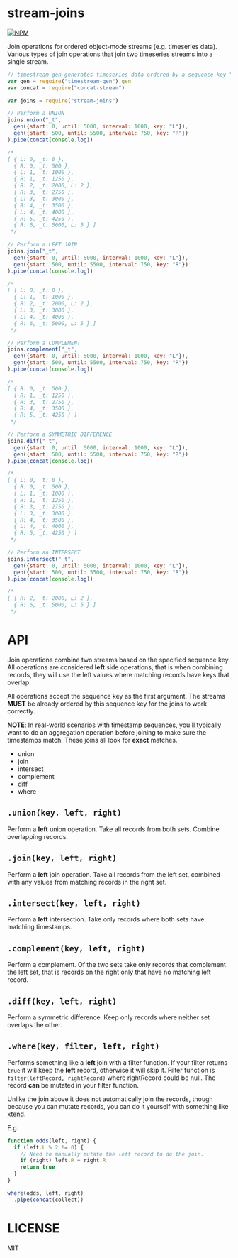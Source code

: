 stream-joins
=====

[![NPM](https://nodei.co/npm/stream-joins.png)](https://nodei.co/npm/stream-joins/)

Join operations for ordered object-mode streams (e.g. timeseries data). Various types of join operations that join two timeseries streams into a single stream.

```javascript
// timestream-gen generates timeseries data ordered by a sequence key "_t"
var gen = require("timestream-gen").gen
var concat = require("concat-stream")

var joins = require("stream-joins")

// Perform a UNION
joins.union("_t",
  gen({start: 0, until: 5000, interval: 1000, key: "L"}),
  gen({start: 500, until: 5500, interval: 750, key: "R"})
).pipe(concat(console.log))

/*
[ { L: 0, _t: 0 },
  { R: 0, _t: 500 },
  { L: 1, _t: 1000 },
  { R: 1, _t: 1250 },
  { R: 2, _t: 2000, L: 2 },
  { R: 3, _t: 2750 },
  { L: 3, _t: 3000 },
  { R: 4, _t: 3500 },
  { L: 4, _t: 4000 },
  { R: 5, _t: 4250 },
  { R: 6, _t: 5000, L: 5 } ]
 */

// Perform a LEFT JOIN
joins.join("_t",
  gen({start: 0, until: 5000, interval: 1000, key: "L"}),
  gen({start: 500, until: 5500, interval: 750, key: "R"})
).pipe(concat(console.log))

/*
[ { L: 0, _t: 0 },
  { L: 1, _t: 1000 },
  { R: 2, _t: 2000, L: 2 },
  { L: 3, _t: 3000 },
  { L: 4, _t: 4000 },
  { R: 6, _t: 5000, L: 5 } ]
 */

// Perform a COMPLEMENT
joins.complement("_t",
  gen({start: 0, until: 5000, interval: 1000, key: "L"}),
  gen({start: 500, until: 5500, interval: 750, key: "R"})
).pipe(concat(console.log))

/*
[ { R: 0, _t: 500 },
  { R: 1, _t: 1250 },
  { R: 3, _t: 2750 },
  { R: 4, _t: 3500 },
  { R: 5, _t: 4250 } ]
 */

// Perform a SYMMETRIC DIFFERENCE
joins.diff("_t",
  gen({start: 0, until: 5000, interval: 1000, key: "L"}),
  gen({start: 500, until: 5500, interval: 750, key: "R"})
).pipe(concat(console.log))

/*
[ { L: 0, _t: 0 },
  { R: 0, _t: 500 },
  { L: 1, _t: 1000 },
  { R: 1, _t: 1250 },
  { R: 3, _t: 2750 },
  { L: 3, _t: 3000 },
  { R: 4, _t: 3500 },
  { L: 4, _t: 4000 },
  { R: 5, _t: 4250 } ]
 */

// Perform an INTERSECT
joins.intersect("_t",
  gen({start: 0, until: 5000, interval: 1000, key: "L"}),
  gen({start: 500, until: 5500, interval: 750, key: "R"})
).pipe(concat(console.log))

/*
[ { R: 2, _t: 2000, L: 2 },
  { R: 6, _t: 5000, L: 5 } ]
 */

```

API
===

Join operations combine two streams based on the specified sequence key. All operations are considered **left** side operations, that is when combining records, they will use the left values where matching records have keys that overlap.

All operations accept the sequence key as the first argument. The streams **MUST** be already ordered by this sequence key for the joins to work correctly.

**NOTE**: In real-world scenarios with timestamp sequences, you'll typically want to do an aggregation operation before joining to make sure the timestamps match. These joins all look for **exact** matches.

  * union
  * join
  * intersect
  * complement
  * diff
  * where

`.union(key, left, right)`
---

Perform a **left** union operation. Take all records from both sets. Combine overlapping records.

`.join(key, left, right)`
---

Perform a **left** join operation. Take all records from the left set, combined with any values from matching records in the right set.

`.intersect(key, left, right)`
---

Perform a **left** intersection. Take only records where both sets have matching timestamps.

`.complement(key, left, right)`
---

Perform a complement. Of the two sets take only records that complement the left set, that is records on the right only that have no matching left record.

`.diff(key, left, right)`
---

Perform a symmetric difference. Keep only records where neither set overlaps the other.

`.where(key, filter, left, right)`
---

Performs something like a **left** join with a filter function. If your filter returns `true` it will keep the **left** record, otherwise it will skip it. Filter function is `filter(leftRecord, rightRecord)` where rightRecord could be null. The record **can** be mutated in your filter function.

Unlike the join above it does not automatically join the records, though because you can mutate records, you can do it yourself with something like [xtend](http://npm.im/xtend).

E.g.
```js
function odds(left, right) {
  if (left.L % 2 != 0) {
    // Need to manually mutate the left record to do the join.
    if (right) left.R = right.R
    return true
  }
}

where(odds, left, right)
  .pipe(concat(collect))
```


LICENSE
=======

MIT
